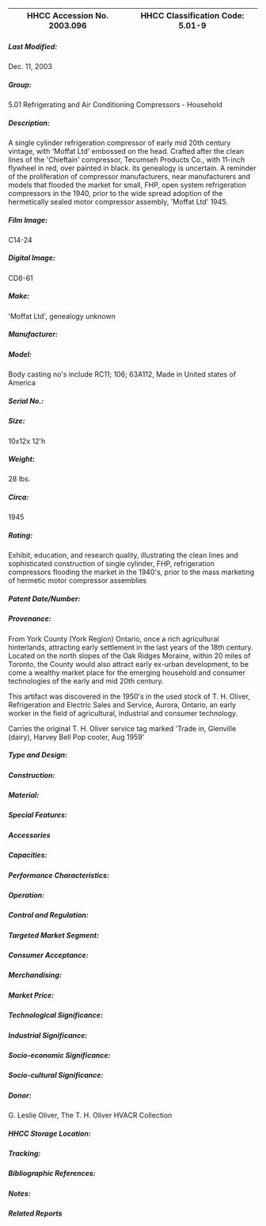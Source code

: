 | **HHCC Accession No. 2003.096** |**HHCC Classification Code:  5.01-9**|
| ----------- | ----------- |

##### Last Modified:
Dec. 11, 2003

##### Group:
5.01 Refrigerating and Air Conditioning Compressors - Household

##### Description:
A single cylinder refrigeration compressor of early mid 20th century vintage, with 'Moffat Ltd' embossed on the head. Crafted after the clean lines of the 'Chieftain' compressor, Tecumseh Products Co., with 11-inch flywheel in red, over painted in black. its genealogy is uncertain. A reminder of the proliferation of compressor manufacturers, near manufacturers and models that flooded the market for small, FHP, open system refrigeration compressors in the 1940, prior to the wide spread adoption of the hermetically sealed motor compressor assembly, 'Moffat Ltd' 1945.

##### Film Image:
C14-24

##### Digital Image:
CD8-61

##### Make:
'Moffat Ltd', genealogy unknown

##### Manufacturer:


##### Model:
Body casting no's include RC11; 106; 63A112, Made in United states of America

##### Serial No.:


##### Size:
10x12x 12'h

##### Weight:
28 lbs.

##### Circa:
1945

##### Rating:
Exhibit, education, and research quality, illustrating the clean lines and sophisticated construction of single cylinder, FHP, refrigeration compressors flooding the market in  the 1940's,  prior to the mass marketing of hermetic motor compressor assemblies

##### Patent Date/Number:


##### Provenance:
From York County (York Region) Ontario, once a rich agricultural hinterlands, attracting early settlement in the last years of the 18th century. Located on the north slopes of the Oak Ridges Moraine, within 20 miles of Toronto, the County would also attract early ex-urban development, to be come a wealthy market place for the emerging household and consumer technologies of the early and mid 20th century. 

This artifact was discovered in the 1950's in the used stock of T. H. Oliver, Refrigeration and Electric Sales and Service, Aurora, Ontario, an early worker in the field of agricultural, industrial and consumer technology. 

Carries the original T. H. Oliver service tag marked 'Trade in, Glenville (dairy), Harvey Bell Pop cooler, Aug 1959'

##### Type and Design:


##### Construction:


##### Material:


##### Special Features:


##### Accessories


##### Capacities:


##### Performance Characteristics:


##### Operation:


##### Control and Regulation:


##### Targeted Market Segment:


##### Consumer Acceptance:


##### Merchandising:


##### Market Price:


##### Technological Significance:


##### Industrial Significance:


##### Socio-economic Significance:


##### Socio-cultural Significance:


##### Donor:
G. Leslie Oliver, The T. H. Oliver HVACR Collection

##### HHCC Storage Location:


##### Tracking:


##### Bibliographic References:


##### Notes:


##### Related Reports


